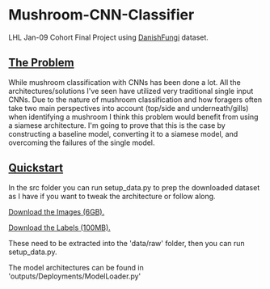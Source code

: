 # Mushroom-CNN-Classifier
LHL Jan-09 Cohort Final Project using [DanishFungi](https://sites.google.com/view/danish-fungi-dataset/samples) dataset.

## <u>The Problem</u>
While mushroom classification with CNNs has been done a lot. All the architectures/solutions I've seen have utilized very traditional single input CNNs. Due to the nature of mushroom classification and how foragers often take two main perspectives into account (top/side and underneath/gills) when identifying a mushroom I think this problem would benefit from using a siamese architecture. I'm going to prove that this is the case by constructing a baseline model, converting it to a siamese model, and overcoming the failures of the single model.

## <u> Quickstart </u>
In the src folder you can run setup_data.py to prep the downloaded dataset as I have if you want to tweak the architecture or follow along.

[Download the Images (6GB).](http://ptak.felk.cvut.cz/plants/DanishFungiDataset/DF20-300px.tar.gz)

[Download the Labels (100MB).](http://ptak.felk.cvut.cz/plants/DanishFungiDataset/DF20-metadata.zip)

These need to be extracted into the 'data/raw' folder, then you can run setup_data.py.

The model architectures can be found in 'outputs/Deployments/ModelLoader.py'